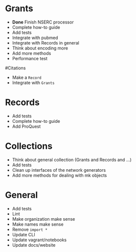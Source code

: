 # Grants
+ **Done** Finish NSERC processor
+ Complete how-to guide
+ Add tests
+ Integrate with pubmed
+ Integrate with Records in general
+ Think about encoding more
+ Add more methods
+ Performance test

#Citations
+ Make a `Record`
+ Integrate with `Grants`

# Records
+ Add tests
+ Complete how-to guide
+ Add ProQuest

# Collections
+ Think about general collection (Grants and Records and ...)
+ Add tests
+ Clean up interfaces of the network generators
+ Add more methods for dealing with mk objects

# General
+ Add tests
+ Lint
+ Make organization make sense
+ Make names make sense
+ Remove `import *`
+ Update CLI
+ Update vagrant/notebooks
+ Update docs/website
